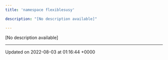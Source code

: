 ```yaml
---
title: 'namespace flexiblesusy'

description: "[No description available]"

---
```







[No description available]






-------------------------------

Updated on 2022-08-03 at 01:16:44 +0000